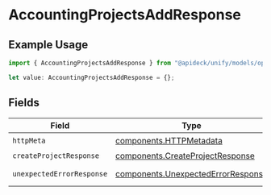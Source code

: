 # AccountingProjectsAddResponse

## Example Usage

```typescript
import { AccountingProjectsAddResponse } from "@apideck/unify/models/operations";

let value: AccountingProjectsAddResponse = {};
```

## Fields

| Field                                                                                    | Type                                                                                     | Required                                                                                 | Description                                                                              |
| ---------------------------------------------------------------------------------------- | ---------------------------------------------------------------------------------------- | ---------------------------------------------------------------------------------------- | ---------------------------------------------------------------------------------------- |
| `httpMeta`                                                                               | [components.HTTPMetadata](../../models/components/httpmetadata.md)                       | :heavy_check_mark:                                                                       | N/A                                                                                      |
| `createProjectResponse`                                                                  | [components.CreateProjectResponse](../../models/components/createprojectresponse.md)     | :heavy_minus_sign:                                                                       | Projects                                                                                 |
| `unexpectedErrorResponse`                                                                | [components.UnexpectedErrorResponse](../../models/components/unexpectederrorresponse.md) | :heavy_minus_sign:                                                                       | Unexpected error                                                                         |
